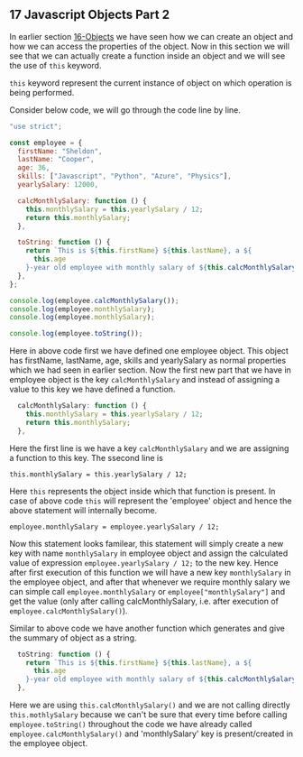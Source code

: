 ## 17 Javascript Objects Part 2

In earlier section [16-Objects](https://github.com/Akhil-Selukar/Complete-JavaScript-Notes/tree/master/16-Objects) we have seen how we can create an object and how we can access the properties of the object. Now in this section we will see that we can actually create a function inside an object and we will see the use of `this` keyword.

`this` keyword represent the current instance of object on which operation is being performed.

Consider below code, we will go through the code line by line.

```javascript
"use strict";

const employee = {
  firstName: "Sheldon",
  lastName: "Cooper",
  age: 36,
  skills: ["Javascript", "Python", "Azure", "Physics"],
  yearlySalary: 12000,

  calcMonthlySalary: function () {
    this.monthlySalary = this.yearlySalary / 12;
    return this.monthlySalary;
  },

  toString: function () {
    return `This is ${this.firstName} ${this.lastName}, a ${
      this.age
    }-year old employee with monthly salary of ${this.calcMonthlySalary()}$`;
  },
};

console.log(employee.calcMonthlySalary());
console.log(employee.monthlySalary);
console.log(employee.monthlySalary);

console.log(employee.toString());
```

Here in above code first we have defined one employee object. This object has firstName, lastName, age, skills and yearlySalary as normal properties which we had seen in earlier section. Now the first new part that we have in employee object is the key `calcMonthlySalary` and instead of assigning a value to this key we have defined a function.

```javascript
  calcMonthlySalary: function () {
    this.monthlySalary = this.yearlySalary / 12;
    return this.monthlySalary;
  },
```

Here the first line is we have a key `calcMonthlySalary` and we are assigning a function to this key. The ssecond line is

`this.monthlySalary = this.yearlySalary / 12;`

Here `this` represents the object inside which that function is present. In case of above code `this` will represent the 'employee' object and hence the above statement will internally become.

`employee.monthlySalary = employee.yearlySalary / 12;`

Now this statement looks familear, this statement will simply create a new key with name `monthlySalary` in employee object and assign the calculated value of expression `employee.yearlySalary / 12;` to the new key. Hence after first execution of this function we will have a new key `monthlySalary` in the employee object, and after that whenever we require monthly salary we can simple call `employee.monthlySalary` or `employee["monthlySalary"]` and get the value (only after calling calcMonthlySalary, i.e. after execution of `employee.calcMonthlySalary()`).

Similar to above code we have another function which generates and give the summary of object as a string.

```javascript
  toString: function () {
    return `This is ${this.firstName} ${this.lastName}, a ${
      this.age
    }-year old employee with monthly salary of ${this.calcMonthlySalary()}$`;
  },
```

Here we are using `this.calcMonthlySalary()` and we are not calling directly `this.mothlySalary` because we can't be sure that every time before calling `employee.toString()` throughout the code we have already called `employee.calcMonthlySalary()` and 'monthlySalary' key is present/created in the employee object.
